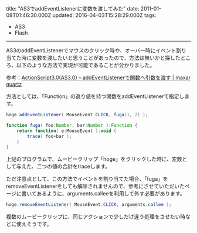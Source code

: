 title: "AS3でaddEventListenerに変数を渡してみた"
date: 2011-01-08T01:46:30.000Z
updated: 2016-04-03T15:28:29.000Z
tags: 
  - AS3
  - Flash
---

AS3のaddEventListenerでマウスのクリック時や、オーバー時にイベント割り当てた時に変数を渡したいと思うことがあったので、方法は無いかと探したところ、以下のような方法で実現が可能であることが分かりました。

参考：[ActionScript3.0(AS3.0) – addEventListenerで関数へ引数を渡す | maxar quartz](http://quartz.maxar.jp/blog/flash/1438.html)

方法としては、「Function」の返り値を持つ関数をaddEventListenerで指定します。

```actionscript
hoge.addEventListener( MouseEvent.CLICK, fuga(1, 2) );

function fuga( foo:Number, bar:Number ):Function {
	return function( e:MouseEvent ):void {
		trace( foo+bar );
	}
}
```

上記のプログラムで、ムービークリップ「hoge」をクリックした時に、変数として与えた、二つの値の合計をtraceします。

ただ注意点として、この方法でイベントを割り当てた場合、「fuga」をremoveEventListenerをしても解除されませんので、参考にさせていただいたページに書いてあるように、arguments.calleeを利用して外す必要があります。

```actionscript
hoge.removeEventListener( MouseEvent.CLICK, arguments.callee );
```

複数のムービークリップに、同じアクションで少しだけ違う処理をさせたい時などに使えそうです。
